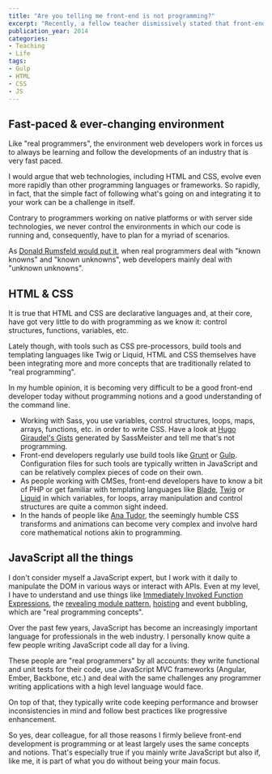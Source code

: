 ```yaml
---
title: "Are you telling me front-end is not programming?"
excerpt: "Recently, a fellow teacher dismissively stated that front-end development is not programming. After a brief flash of anger, his words triggered a few thoughts I'd like to share."
publication_year: 2014
categories:
- Teaching
- Life
tags:
- Gulp
- HTML
- CSS
- JS
---
```


## Fast-paced & ever-changing environment

Like "real programmers", the environment web developers work in forces us to always be learning and follow the developments of an industry that is very fast paced.

I would argue that web technologies, including HTML and CSS, evolve even more rapidly than other programming languages or frameworks. So rapidly, in fact, that the simple fact of following what's going on and integrating it to your work can be a challenge in itself.

Contrary to programmers working on native platforms or with server side technologies, we never control the environments in which our code is running and, consequently, have to plan for a myriad of scenarios.

As [Donald Rumsfeld would put it](http://en.wikipedia.org/wiki/There_are_known_knowns), when real programmers deal with "known knowns" and "known unknowns", web developers mainly deal with "unknown unknowns".

## HTML & CSS

It is true that HTML and CSS are declarative languages and, at their core, have got very little to do with programming as we know it: control structures, functions, variables, etc.

Lately though, with tools such as CSS pre-processors, build tools and templating languages like Twig or Liquid, HTML and CSS themselves have been integrating more and more concepts that are traditionally related to "real programming".

In my humble opinion, it is becoming very difficult to be a good front-end developer today without programming notions and a good understanding of the command line.

- Working with Sass, you use variables, control structures, loops, maps, arrays, functions, etc. in order to write CSS. Have a look at [Hugo Giraudel's Gists](https://gist.github.com/HugoGiraudel) generated by SassMeister and tell me that's not programming.
- Front-end developers regularly use build tools like [Grunt](http://gruntjs.com/) or [Gulp](http://gulpjs.com/). Configuration files for such tools are typically written in JavaScript and can be relatively complex pieces of code on their own.
- As people working with CMSes, front-end developers have to know a bit of PHP or get familiar with templating languages like [Blade](http://laravel.com/docs/4.2/templates), [Twig](http://twig.sensiolabs.org/) or [Liquid](http://docs.shopify.com/themes/liquid-documentation/basics) in which variables, for loops, array manipulation and control structures are quite a common sight indeed.
- In the hands of people like [Ana Tudor](http://docs.shopify.com/themes/liquid-documentation/basics), the seemingly humble CSS transforms and animations can become very complex and involve hard core mathematical notions akin to programming.

## JavaScript all the things

I don't consider myself a JavaScript expert, but I work with it daily to manipulate the DOM in various ways or interact with APIs. Even at my level, I have to understand and use things like [Immediately Invoked Function Expressions](http://mrjoelkemp.com/2013/02/javascript-the-window-object-and-iife/), the [revealing module pattern](http://toddmotto.com/mastering-the-module-pattern/), [hoisting](http://designpepper.com/blog/drips/variable-and-function-hoisting.html) and event bubbling, which are "real programming concepts".

Over the past few years, JavaScript has become an increasingly important language for professionals in the web industry. I personally know quite a few people writing JavaScript code all day for a living.

These people are "real programmers" by all accounts: they write functional and unit tests for their code, use JavaScript MVC frameworks (Angular, Ember, Backbone, etc.) and deal with the same challenges any programmer writing applications with a high level language would face.

On top of that, they typically write code keeping performance and browser inconsistencies in mind and follow best practices like progressive enhancement.

So yes, dear colleague, for all those reasons I firmly believe front-end development is programming or at least largely uses the same concepts and notions. That's especially true if you mainly write JavaScript but also if, like me, it is part of what you do without being your main focus.